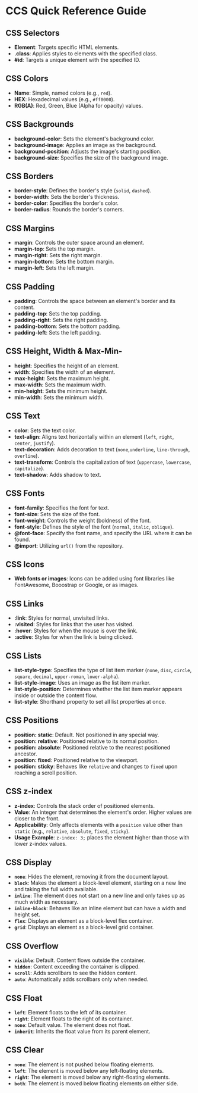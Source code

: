 # CCS Quick Reference Guide


## CSS Selectors
- **Element**: Targets specific HTML elements.
- **.class**: Applies styles to elements with the specified class.
- **#id**: Targets a unique element with the specified ID.


## CSS Colors
- **Name**: Simple, named colors (e.g., `red`).
- **HEX**: Hexadecimal values (e.g., `#ff0000`).
- **RGB(A)**: Red, Green, Blue (Alpha for opacity) values.


## CSS Backgrounds
- **background-color**: Sets the element's background color.
- **background-image**: Applies an image as the background.
- **background-position**: Adjusts the image's starting position.
- **background-size**: Specifies the size of the background image.


## CSS Borders
- **border-style**: Defines the border's style (`solid`, `dashed`).
- **border-width**: Sets the border's thickness.
- **border-color**: Specifies the border's color.
- **border-radius**: Rounds the border's corners.


## CSS Margins
- **margin**: Controls the outer space around an element.
- **margin-top**: Sets the top margin.
- **margin-right**: Sets the right margin.
- **margin-bottom**: Sets the bottom margin.
- **margin-left**: Sets the left margin.


## CSS Padding
- **padding**: Controls the space between an element's border and its content.
- **padding-top**: Sets the top padding.
- **padding-right**: Sets the right padding.
- **padding-bottom**: Sets the bottom padding.
- **padding-left**: Sets the left padding.


## CSS Height, Width & Max-Min-
- **height**: Specifies the height of an element.
- **width**: Specifies the width of an element.
- **max-height**: Sets the maximum height.
- **max-width**: Sets the maximum width.
- **min-height**: Sets the minimum height.
- **min-width**: Sets the minimum width.


## CSS Text
- **color**: Sets the text color.
- **text-align**: Aligns text horizontally within an element (`left`, `right`, `center`, `justify`).
- **text-decoration**: Adds decoration to text (`none`,`underline`, `line-through`, `overline`).
- **text-transform**: Controls the capitalization of text (`uppercase`, `lowercase`, `capitalize`).
- **text-shadow**: Adds shadow to text.


## CSS Fonts
- **font-family**: Specifies the font for text.
- **font-size**: Sets the size of the font.
- **font-weight**: Controls the weight (boldness) of the font.
- **font-style**: Defines the style of the font (`normal`, `italic`, `oblique`).
- **@font-face**: Specify the font name, and specify the URL where it can be found.
- **@import**: Utilizing `url()` from the repository.

## CSS Icons
- **Web fonts or images**: Icons can be added using font libraries like FontAwesome, Booostrap or Google, or as images.


## CSS Links
- **:link**: Styles for normal, unvisited links.
- **:visited**: Styles for links that the user has visited.
- **:hover**: Styles for when the mouse is over the link.
- **:active**: Styles for when the link is being clicked.


## CSS Lists
- **list-style-type**: Specifies the type of list item marker (`none`, `disc`, `circle`, `square`, `decimal`, `upper-roman`, `lower-alpha`).
- **list-style-image**: Uses an image as the list item marker.
- **list-style-position**: Determines whether the list item marker appears inside or outside the content flow.
- **list-style**: Shorthand property to set all list properties at once.


## CSS Positions
- **position: static**: Default. Not positioned in any special way.
- **position: relative**: Positioned relative to its normal position.
- **position: absolute**: Positioned relative to the nearest positioned ancestor.
- **position: fixed**: Positioned relative to the viewport.
- **position: sticky**: Behaves like `relative` and changes to `fixed` upon reaching a scroll position.


## CSS z-index
- **z-index**: Controls the stack order of positioned elements.
- **Value**: An integer that determines the element's order. Higher values are closer to the front.
- **Applicability**: Only affects elements with a `position` value other than `static` (e.g., `relative`, `absolute`, `fixed`, `sticky`).
- **Usage Example**: `z-index: 3;` places the element higher than those with lower z-index values.


## CSS Display
- **`none`**: Hides the element, removing it from the document layout.
- **`block`**: Makes the element a block-level element, starting on a new line and taking the full width available.
- **`inline`**: The element does not start on a new line and only takes up as much width as necessary.
- **`inline-block`**: Behaves like an inline element but can have a width and height set.
- **`flex`**: Displays an element as a block-level flex container.
- **`grid`**: Displays an element as a block-level grid container.


## CSS Overflow
- **`visible`**: Default. Content flows outside the container.
- **`hidden`**: Content exceeding the container is clipped.
- **`scroll`**: Adds scrollbars to see the hidden content.
- **`auto`**: Automatically adds scrollbars only when needed.


## CSS Float
- **`left`**: Element floats to the left of its container.
- **`right`**: Element floats to the right of its container.
- **`none`**: Default value. The element does not float.
- **`inherit`**: Inherits the float value from its parent element.


## CSS Clear
- **`none`**: The element is not pushed below floating elements.
- **`left`**: The element is moved below any left-floating elements.
- **`right`**: The element is moved below any right-floating elements.
- **`both`**: The element is moved below floating elements on either side.

